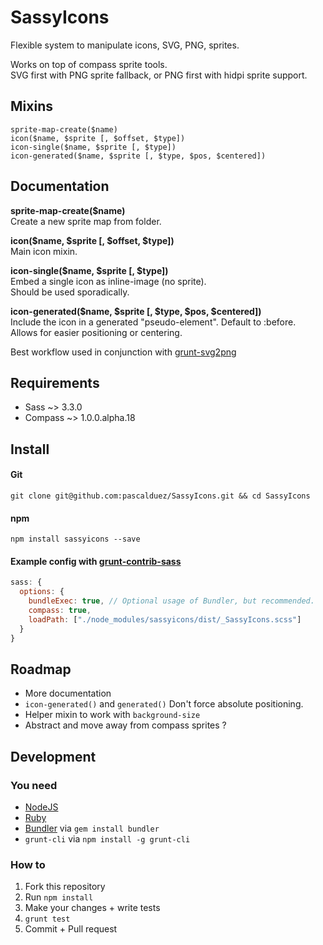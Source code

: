 # SassyIcons

Flexible system to manipulate icons, SVG, PNG, sprites.  

Works on top of compass sprite tools.  
SVG first with PNG sprite fallback, or PNG first with hidpi sprite support.

## Mixins

`sprite-map-create($name)`  
`icon($name, $sprite [, $offset, $type])`  
`icon-single($name, $sprite [, $type])`  
`icon-generated($name, $sprite [, $type, $pos, $centered])`

## Documentation

**sprite-map-create($name)**  
Create a new sprite map from folder.  

**icon($name, $sprite [, $offset, $type])**  
Main icon mixin.  

**icon-single($name, $sprite [, $type])**  
Embed a single icon as inline-image (no sprite).  
Should be used sporadically.  

**icon-generated($name, $sprite [, $type, $pos, $centered])**  
Include the icon in a generated "pseudo-element". Default to :before.  
Allows for easier positioning or centering.  

Best workflow used in conjunction with [grunt-svg2png](https://github.com/pascalduez/grunt-svg2png)

## Requirements

* Sass ~> 3.3.0
* Compass ~> 1.0.0.alpha.18

## Install

#### Git

```
git clone git@github.com:pascalduez/SassyIcons.git && cd SassyIcons
```

#### npm

```
npm install sassyicons --save
```

#### Example config with [grunt-contrib-sass](https://github.com/gruntjs/grunt-contrib-compass)

```js
sass: {
  options: {
    bundleExec: true, // Optional usage of Bundler, but recommended.
    compass: true,
    loadPath: ["./node_modules/sassyicons/dist/_SassyIcons.scss"]
  }
}
```

## Roadmap

* More documentation
* `icon-generated()` and `generated()` Don't force absolute positioning.
* Helper mixin to work with `background-size`
* Abstract and move away from compass sprites ?

## Development

### You need

  * [NodeJS](http://nodejs.org)
  * [Ruby](https://www.ruby-lang.org)
  * [Bundler](http://bundler.io) via `gem install bundler`
  * `grunt-cli` via `npm install -g grunt-cli`

### How to

  1. Fork this repository
  2. Run `npm install`
  3. Make your changes + write tests
  4. `grunt test`
  5. Commit + Pull request
